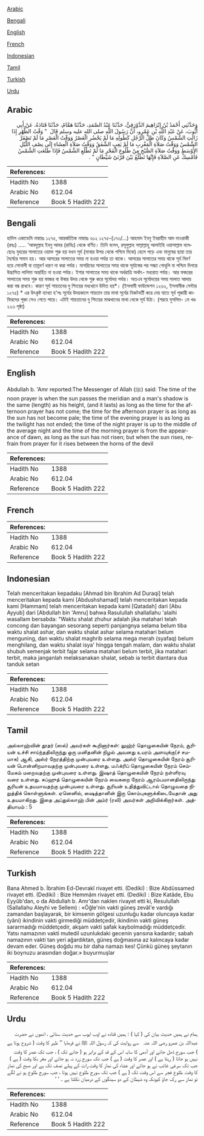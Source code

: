 [Arabic](#arabic)

[Bengali](#bengali)

[English](#english)

[French](#french)

[Indonesian](#indonesian)

[Tamil](#tamil)

[Turkish](#turkish)

[Urdu](#urdu)

## Arabic


<div dir="rtl" lang="ar" style={{fontSize:'larger',backgroundColor:'#f8f9fa',padding:20}}>
وَحَدَّثَنِي أَحْمَدُ بْنُ إِبْرَاهِيمَ الدَّوْرَقِيُّ، حَدَّثَنَا عَبْدُ الصَّمَدِ، حَدَّثَنَا هَمَّامٌ، حَدَّثَنَا قَتَادَةُ، عَنْ أَبِي أَيُّوبَ، عَنْ عَبْدِ اللَّهِ بْنِ عَمْرٍو، أَنَّ رَسُولَ اللَّهِ صلى الله عليه وسلم قَالَ ‏ "‏ وَقْتُ الظُّهْرِ إِذَا زَالَتِ الشَّمْسُ وَكَانَ ظِلُّ الرَّجُلِ كَطُولِهِ مَا لَمْ يَحْضُرِ الْعَصْرُ وَوَقْتُ الْعَصْرِ مَا لَمْ تَصْفَرَّ الشَّمْسُ وَوَقْتُ صَلاَةِ الْمَغْرِبِ مَا لَمْ يَغِبِ الشَّفَقُ وَوَقْتُ صَلاَةِ الْعِشَاءِ إِلَى نِصْفِ اللَّيْلِ الأَوْسَطِ وَوَقْتُ صَلاَةِ الصُّبْحِ مِنْ طُلُوعِ الْفَجْرِ مَا لَمْ تَطْلُعِ الشَّمْسُ فَإِذَا طَلَعَتِ الشَّمْسُ فَأَمْسِكْ عَنِ الصَّلاَةِ فَإِنَّهَا تَطْلُعُ بَيْنَ قَرْنَىْ شَيْطَانٍ ‏"‏ ‏.‏
</div>
<div style={{backgroundColor:'#f8f9fa',padding:20, marginBottom: 10}}><table> <thead> <tr> <th>References:</th> <th></th> </tr> </thead> <tbody><tr><td>Hadith No</td><td>1388</td></tr><tr><td>Arabic No</td><td>612.04</td></tr><tr><td>Reference</td><td>Book 5 Hadith 222</td></tr></tbody></table></div>

## Bengali


<div dir="ltr" lang="bn" style={{fontSize:'larger',backgroundColor:'#f8f9fa',padding:20}}>
হাদিস একাডেমি নাম্বারঃ ১২৭৫, আন্তর্জাতিক নাম্বারঃ ৬১২ ১২৭৫-(১৭৩/...) আহমাদ ইবনু ইবরাহীম আদ দাওরাকী (রহঃ) ..... 'আবদুল্লাহ ইবনু আমর (রাযিঃ) থেকে বর্ণিত। তিনি বলেন, রসূলুল্লাহ সাল্লাল্লাহু আলাইহি ওয়াসাল্লাম বলেছেনঃ যুহরের সালাতের ওয়াক্ত শুরু হয় যখন সূর্য (মাথার উপর থেকে পশ্চিম দিকে) হেলে পড়ে এবং মানুষের ছায়া তার দৈর্ঘ্যের সমান হয়। আর আসরের সালাতের সময় না হওয়া পর্যন্ত তা থাকে। আসরের সালাতের সময় থাকে সূর্য বিবর্ণ হয়ে সোনালী বা তাম্রবর্ণ ধারণ না করা পর্যন্ত। মাগরিবের সালাতের সময় থাকে সূর্যাস্তের পর সন্ধ্যা গোধূলি বা পশ্চিম দিগন্তে উদ্ভাসিত লালিমা অন্তর্হিত না হওয়া পর্যন্ত। ইশার সালাতের সময় থাকে অর্ধরাত্রি অর্থাৎ- মধ্যরাত পর্যন্ত। আর ফজরের সালাতের সময় শুরু হয় ফাজর বা উষার উদয় থেকে শুরু করে সূর্যোদয় পর্যন্ত। অতএব সূর্যোদয়ের সময় সালাত আদায় করা বন্ধ রাখবে। কারণ সূর্য শায়তনের দু শিংয়ের মধ্যখানে উদিত হয়*। (ইসলামী ফাউন্ডেশন ১২৬২, ইসলামীক সেন্টার ১২৭৫) * এর উৎকৃষ্ট ব্যাখ্যা হ'লঃ সূর্যের উদয়কালে শায়তান তার মাথা সূর্যের নিকটবর্তী করে দেয় যাতে সূর্য পূজারী কাফিরদের পূজা সেও পেতে পারে। এটাই শায়তানের দু শিংয়ের মাঝখানের মাথা থেকে সূর্য উঠা। (শরহে মুসলিম- ১ম খণ্ড ২২৩ পৃষ্ঠা)
</div>
<div style={{backgroundColor:'#f8f9fa',padding:20, marginBottom: 10}}><table> <thead> <tr> <th>References:</th> <th></th> </tr> </thead> <tbody><tr><td>Hadith No</td><td>1388</td></tr><tr><td>Arabic No</td><td>612.04</td></tr><tr><td>Reference</td><td>Book 5 Hadith 222</td></tr></tbody></table></div>

## English


<div dir="ltr" lang="en" style={{fontSize:'larger',backgroundColor:'#f8f9fa',padding:20}}>
Abdullah b. 'Amr reported:The Messenger of Allah (ﷺ) said: The time of the noon prayer is when the sun passes the meridian and a man's shadow is the same (length) as his height, (and it lasts) as long as the time for the afternoon prayer has not come; the time for the afternoon prayer is as long as the sun has not become pale; the time of the evening prayer is as long as the twilight has not ended; the time of the night prayer is up to the middle of the average night and the time of the morning prayer is from the appearance of dawn, as long as the sun has not risen; but when the sun rises, refrain from prayer for it rises between the horns of the devil
</div>
<div style={{backgroundColor:'#f8f9fa',padding:20, marginBottom: 10}}><table> <thead> <tr> <th>References:</th> <th></th> </tr> </thead> <tbody><tr><td>Hadith No</td><td>1388</td></tr><tr><td>Arabic No</td><td>612.04</td></tr><tr><td>Reference</td><td>Book 5 Hadith 222</td></tr></tbody></table></div>

## French


<div dir="ltr" lang="fr" style={{fontSize:'larger',backgroundColor:'#f8f9fa',padding:20}}>

</div>
<div style={{backgroundColor:'#f8f9fa',padding:20, marginBottom: 10}}><table> <thead> <tr> <th>References:</th> <th></th> </tr> </thead> <tbody><tr><td>Hadith No</td><td>1388</td></tr><tr><td>Arabic No</td><td>612.04</td></tr><tr><td>Reference</td><td>Book 5 Hadith 222</td></tr></tbody></table></div>

## Indonesian


<div dir="ltr" lang="id" style={{fontSize:'larger',backgroundColor:'#f8f9fa',padding:20}}>
Telah menceritakan kepadaku [Ahmad bin Ibrahim Ad Duraqi] telah menceritakan kepada kami [Abdushshamad] telah menceritakan kepada kami [Hammam] telah menceritakan kepada kami [Qatadah] dari [Abu Ayyub] dari [Abdullah bin 'Amru] bahwa Rasulullah shallallahu 'alaihi wasallam bersabda: "Waktu shalat zhuhur adalah jika matahari telah concong dan bayangan sesorang seperti panjangnya selama belum tiba waktu shalat ashar, dan waktu shalat ashar selama matahari belum menguning, dan waktu shalat maghrib selama mega merah (syafaq) belum menghilang, dan waktu shalat isya' hingga tengah malam, dan waktu shalat shubuh semenjak terbit fajar selama matahari belum terbit, jika matahari terbit, maka janganlah melaksanakan shalat, sebab ia terbit diantara dua tanduk setan
</div>
<div style={{backgroundColor:'#f8f9fa',padding:20, marginBottom: 10}}><table> <thead> <tr> <th>References:</th> <th></th> </tr> </thead> <tbody><tr><td>Hadith No</td><td>1388</td></tr><tr><td>Arabic No</td><td>612.04</td></tr><tr><td>Reference</td><td>Book 5 Hadith 222</td></tr></tbody></table></div>

## Tamil


<div dir="ltr" lang="ta" style={{fontSize:'larger',backgroundColor:'#f8f9fa',padding:20}}>
அல்லாஹ்வின் தூதர் (ஸல்) அவர்கள் கூறினார்கள்: லுஹ்ர் தொழுகையின் நேரம், சூரியன் உச்சி சாய்ந்ததிலிருந்து ஒரு மனிதனின் நிழல் அவனது உயரம் அளவுக்கு(ச் சமமாக) ஆகி, அஸ்ர் நேரத்திற்கு முன்புவரை உள்ளது. அஸ்ர் தொழுகையின் நேரம் சூரியன் பொன்னிறமாவதற்கு முன்புவரை உள்ளது. மஃக்ரிப் தொழுகையின் நேரம் செம்மேகம் மறைவதற்கு முன்புவரை உள்ளது. இஷாத் தொழுகையின் நேரம் நள்ளிரவு வரை உள்ளது. சுப்ஹுத் தொழுகையின் நேரம் வைகறை நேரம் ஆரம்பமானதிலிருந்து சூரியன் உதயமாவதற்கு முன்புவரை உள்ளது. சூரியன் உதித்துவிட்டால் தொழுவதை நிறுத்திக் கொள்ளுங்கள். ஏனெனில், ஷைத்தானின் இரு கொம்புகளுக்கிடையேதான் அது உதயமாகிறது. இதை அப்துல்லாஹ் பின் அம்ர் (ரலி) அவர்கள் அறிவிக்கிறார்கள். அத்தியாயம் : 5
</div>
<div style={{backgroundColor:'#f8f9fa',padding:20, marginBottom: 10}}><table> <thead> <tr> <th>References:</th> <th></th> </tr> </thead> <tbody><tr><td>Hadith No</td><td>1388</td></tr><tr><td>Arabic No</td><td>612.04</td></tr><tr><td>Reference</td><td>Book 5 Hadith 222</td></tr></tbody></table></div>

## Turkish


<div dir="ltr" lang="tr" style={{fontSize:'larger',backgroundColor:'#f8f9fa',padding:20}}>
Bana Ahmed b. İbrahim Ed-Devrakî rivayet etti. (Dediki) : Bize Abdüssamed rivayet etti. (Dediki) : Bize Hemmâm rivayet etti. (Dediki) : Bize Katâde, Ebu Eyyûb'dan, o da Abdullah b. Amr'dan naklen rivayet etti ki, Resulullah (Sallallahu Aleyhi ve Sellem) : «Öğle'nin vakti güneş zevâl'e vardığı zamandan başlayarak, bir kimsenin gölgesi uzunluğu kadar oluncaya kadar (yâni) ikindinin vakti girmediği müddetçedir, ikindinin vakti güneş sararmadığı müddetçedir, akşam vakti şafak kaybolmadığı müddetçedir. Yatsı namazının vakti mutedil uzunlukdaki gecenin yarısına kadardır; sabah namazının vakti tan yeri ağardıktan, güneş doğmasına az kalıncaya kadar devam eder. Güneş doğdu mu bir daha namazı kes! Çünkü güneş şeytanın iki boynuzu arasından doğar.» buyurmuşlar
</div>
<div style={{backgroundColor:'#f8f9fa',padding:20, marginBottom: 10}}><table> <thead> <tr> <th>References:</th> <th></th> </tr> </thead> <tbody><tr><td>Hadith No</td><td>1388</td></tr><tr><td>Arabic No</td><td>612.04</td></tr><tr><td>Reference</td><td>Book 5 Hadith 222</td></tr></tbody></table></div>

## Urdu


<div dir="rtl" lang="ur" style={{fontSize:'larger',backgroundColor:'#f8f9fa',padding:20}}>
ہمام نے ہمیں حدیث بیان کی ( کہا ) : ہمیں قتادہ نے اوب ایوب سے حدیث سنائی ، انھوں نے حضرت عبداللہ بن عمرو ‌رضی ‌اللہ ‌عنہ ‌ ‌ سے روایت کی کہ رسول اللہ ﷺ نے فرمایا ’’ ظہر کا وقت ( شروع ہوتا ہے ) جب سورج ڈھل جائے اور آدمی کا سایہ اس کے قد کے برابر ہو ( جانے تک ) ، جب تک عصر کا وقت نہیں ہو جاتا ( رہتا ہے ) اور عصر کا وقت ( ہے ) جب تک سورج زرد نہ ہو جائے اور مغر بکا وقت ( ہے ) جب تک سرغی غائب نے ہو جائے اور عشاء کی نماز کا وقت رات کے پہلے نصف تک ہے اور صبح کی نماز کا وقت طلوع فجر سے اس وقت تک ( ہے ) جب تک سورج طلوع نہیں ہوتا ، جب سورج طلوع ہو نے لگے تو نماز سے رک جاؤ کیونکہ وہ شیطان کے دو سینگوں کے درمیان نکلتا ہے ۔ ‘ ‘
</div>
<div style={{backgroundColor:'#f8f9fa',padding:20, marginBottom: 10}}><table> <thead> <tr> <th>References:</th> <th></th> </tr> </thead> <tbody><tr><td>Hadith No</td><td>1388</td></tr><tr><td>Arabic No</td><td>612.04</td></tr><tr><td>Reference</td><td>Book 5 Hadith 222</td></tr></tbody></table></div>